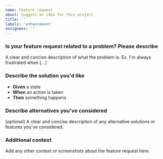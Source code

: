 ```yaml
---
name: Feature request
about: Suggest an idea for this project
title: ''
labels: 'enhancement'
assignees: ''
---
```


### Is your feature request related to a problem? Please describe

A clear and concise description of what the problem is. Ex. I'm always frustrated when [...]

### Describe the solution you'd like

- **Given** a state
- **When** an action is taken
- **Then** something happens

### Describe alternatives you've considered

(optional) A clear and concise description of any alternative solutions or features you've considered.

### Additional context

Add any other context or screenshots about the feature request here.
